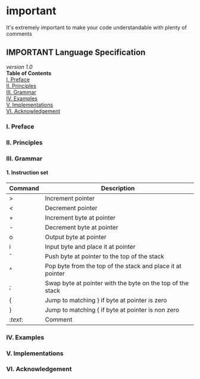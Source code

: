 # important

It's extremely important to make your code understandable with plenty of comments

## IMPORTANT Language Specification
*version 1.0*\
**Table of Contents**\
[I. Preface](#preface)\
[II. Principles](#principles)\
[III. Grammar](#grammar)\
[IV. Examples](#examples)\
[V. Implementations](#implementations)\
[VI. Acknowledgement](#acknowledgement)

### I. Preface <a name="preface"></a>
### II. Principles <a name="principles"></a>
### III. Grammar <a name="grammar"></a>
#### 1. Instruction set
| Command | Description       |
|---------|-------------------|
| \>      | Increment pointer |
| <       | Decrement pointer |
| +       | Increment byte at pointer |
| -       | Decrement byte at pointer |
| o       | Output byte at pointer |
| i       | Input byte and place it at pointer |
| ˇ       | Push byte at pointer to the top of the stack |
| ^       | Pop byte from the top of the stack and place it at pointer |
| ;       | Swap byte at pointer with the byte on the top of the stack |
| {       | Jump to matching } if byte at pointer is zero |
| }       | Jump to matching { if byte at pointer is non zero |
| :*text*: | Comment |

### IV. Examples <a name="examples"></a>
### V. Implementations <a name="implementations"></a>
### VI. Acknowledgement <a name="acknowledgement"></a>